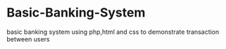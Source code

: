 # Basic-Banking-System
basic banking system using php,html and css to demonstrate transaction between users
